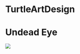 # TurtleArtDesign

<h1>Undead Eye</h1>

<img src="https://github.com/TimothyNg5808/TurtleArtDesign/blob/master/Undead%20Eye%20screenshot.png">
